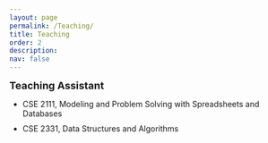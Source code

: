 ```yaml
---
layout: page
permalink: /Teaching/
title: Teaching
order: 2
description:
nav: false
---
```

<p><font size="4"><b>Teaching Assistant</b></font></p>

<ul>
    <li style="margin-bottom: 10px;"> CSE 2111, Modeling and Problem Solving with Spreadsheets and Databases</li>
    <li> CSE 2331, Data Structures and Algorithms </li>
</ul>


